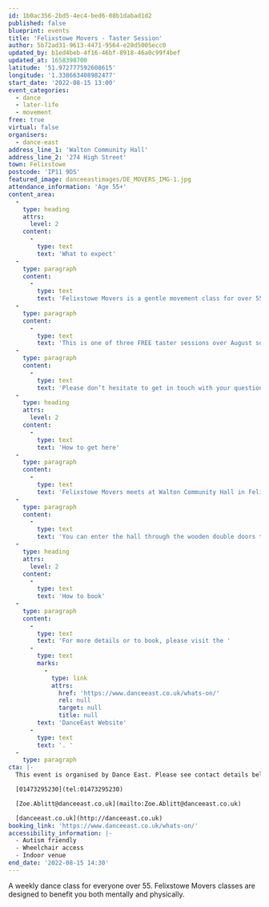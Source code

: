 ```yaml
---
id: 1b0ac356-2bd5-4ec4-bed6-08b1dabad1d2
published: false
blueprint: events
title: 'Felixstowe Movers - Taster Session'
author: 5b72ad31-9613-4471-9564-e28d5005ecc0
updated_by: b1ed4beb-4f16-46bf-8918-46a0c99f4bef
updated_at: 1658398700
latitude: '51.972777592608615'
longitude: '1.338663408982477'
start_date: '2022-08-15 13:00'
event_categories:
  - dance
  - later-life
  - movement
free: true
virtual: false
organisers:
  - dance-east
address_line_1: 'Walton Community Hall'
address_line_2: '274 High Street'
town: Felixstowe
postcode: 'IP11 9DS'
featured_image: danceeastimages/DE_MOVERS_IMG-1.jpg
attendance_information: 'Age 55+'
content_area:
  -
    type: heading
    attrs:
      level: 2
    content:
      -
        type: text
        text: 'What to expect'
  -
    type: paragraph
    content:
      -
        type: text
        text: 'Felixstowe Movers is a gentle movement class for over 55s, held every Monday at 1-2.30pm at Walton Community Hall. The session is led by experienced dance artists, where you will explore a range of taught and improvisational exercises to get your body moving, have a chance to socialise, and – most importantly – have fun! Tea and biscuits are also included! '
  -
    type: paragraph
    content:
      -
        type: text
        text: 'This is one of three FREE taster sessions over August so come along and see if this is the class for you.'
  -
    type: paragraph
    content:
      -
        type: text
        text: 'Please don’t hesitate to get in touch with your questions or concerns. Please contact Zoe Ablitt on 01473 295230 or email Zoe.Ablitt@danceeast.co.uk '
  -
    type: heading
    attrs:
      level: 2
    content:
      -
        type: text
        text: 'How to get here'
  -
    type: paragraph
    content:
      -
        type: text
        text: 'Felixstowe Movers meets at Walton Community Hall in Felixstowe.'
  -
    type: paragraph
    content:
      -
        type: text
        text: 'You can enter the hall through the wooden double doors through the entrance from Falcon Street. The session is held within the main community hall.'
  -
    type: heading
    attrs:
      level: 2
    content:
      -
        type: text
        text: 'How to book'
  -
    type: paragraph
    content:
      -
        type: text
        text: 'For more details or to book, please visit the '
      -
        type: text
        marks:
          -
            type: link
            attrs:
              href: 'https://www.danceeast.co.uk/whats-on/'
              rel: null
              target: null
              title: null
        text: 'DanceEast Website'
      -
        type: text
        text: '. '
  -
    type: paragraph
cta: |-
  This event is organised by Dance East. Please see contact details below: 

  [01473295230](tel:01473295230)

  [Zoe.Ablitt@danceeast.co.uk](mailto:Zoe.Ablitt@danceeast.co.uk)

  [danceeast.co.uk](http://danceeast.co.uk)
booking_link: 'https://www.danceeast.co.uk/whats-on/'
accessibility_information: |-
  - Autism friendly
  - Wheelchair access
  - Indoor venue
end_date: '2022-08-15 14:30'
---
```

A weekly dance class for everyone over 55. Felixstowe Movers classes are designed to benefit you both mentally and physically.